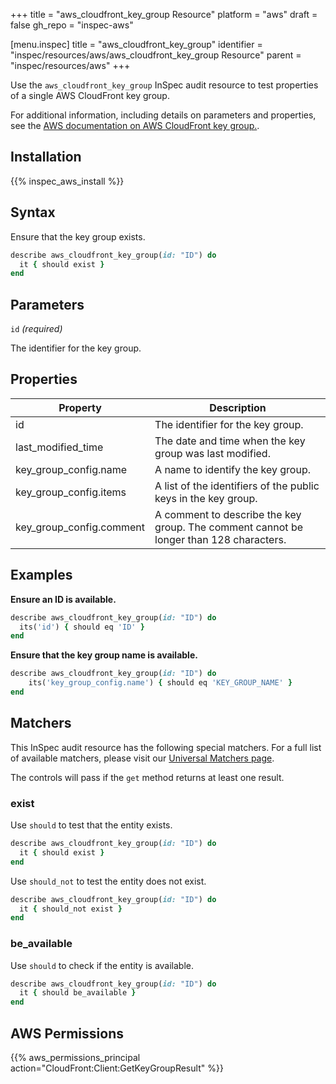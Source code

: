 +++
title = "aws_cloudfront_key_group Resource"
platform = "aws"
draft = false
gh_repo = "inspec-aws"

[menu.inspec]
title = "aws_cloudfront_key_group"
identifier = "inspec/resources/aws/aws_cloudfront_key_group Resource"
parent = "inspec/resources/aws"
+++

Use the `aws_cloudfront_key_group` InSpec audit resource to test properties of a single AWS CloudFront key group.

For additional information, including details on parameters and properties, see the [AWS documentation on AWS CloudFront key group.](https://docs.aws.amazon.com/AWSCloudFormation/latest/UserGuide/aws-resource-cloudfront-keygroup.html).

## Installation

{{% inspec_aws_install %}}

## Syntax

Ensure that the key group exists.

```ruby
describe aws_cloudfront_key_group(id: "ID") do
  it { should exist }
end
```

## Parameters

`id` _(required)_

The identifier for the key group.

## Properties

| Property | Description |
| --- | --- |
| id | The identifier for the key group. |
| last_modified_time | The date and time when the key group was last modified. |
| key_group_config.name | A name to identify the key group. | name |
| key_group_config.items | A list of the identifiers of the public keys in the key group. |
| key_group_config.comment | A comment to describe the key group. The comment cannot be longer than 128 characters. |

## Examples

**Ensure an ID is available.**

```ruby
describe aws_cloudfront_key_group(id: "ID") do
  its('id') { should eq 'ID' }
end
```

**Ensure that the key group name is available.**

```ruby
describe aws_cloudfront_key_group(id: "ID") do
    its('key_group_config.name') { should eq 'KEY_GROUP_NAME' }
end
```

## Matchers

This InSpec audit resource has the following special matchers. For a full list of available matchers, please visit our [Universal Matchers page](https://www.inspec.io/docs/reference/matchers/).

The controls will pass if the `get` method returns at least one result.

### exist

Use `should` to test that the entity exists.

```ruby
describe aws_cloudfront_key_group(id: "ID") do
  it { should exist }
end
```

Use `should_not` to test the entity does not exist.

```ruby
describe aws_cloudfront_key_group(id: "ID") do
  it { should_not exist }
end
```

### be_available

Use `should` to check if the entity is available.

```ruby
describe aws_cloudfront_key_group(id: "ID") do
  it { should be_available }
end
```

## AWS Permissions

{{% aws_permissions_principal action="CloudFront:Client:GetKeyGroupResult" %}}
